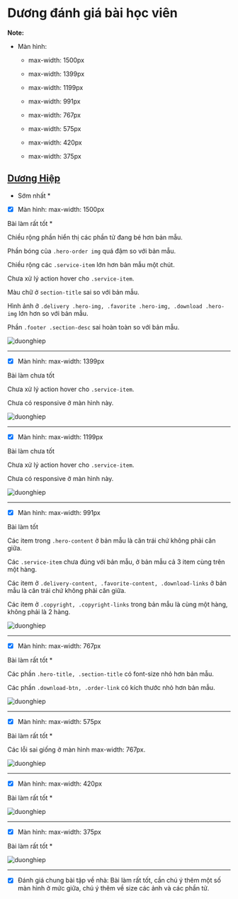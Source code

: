 # Dương đánh giá bài học viên

**Note:**

- Màn hình:

  - max-width: 1500px

  - max-width: 1399px

  - max-width: 1199px

  - max-width: 991px

  - max-width: 767px

  - max-width: 575px

  - max-width: 420px

  - max-width: 375px

## [Dương Hiệp](https://github.com/duonghiep416/duonghiep_f8_fullstack.git)

- Sớm nhất \*

- [x] Màn hình: max-width: 1500px

Bài làm rất tốt \*

Chiều rộng phần hiển thị các phần tử đang bé hơn bản mẫu.

Phần bóng của `.hero-order img` quá đậm so với bản mẫu.

Chiều rộng các `.service-item` lớn hơn bản mẫu một chút.

Chưa xử lý action hover cho `.service-item`.

Màu chữ ở `section-title` sai so với bản mẫu.

Hình ảnh ở `.delivery .hero-img, .favorite .hero-img, .download .hero-img` lớn hơn so với bản mẫu.

Phần `.footer .section-desc` sai hoàn toàn so với bản mẫu.

![duonghiep](images/duonghiep1500.png)

---

- [x] Màn hình: max-width: 1399px

Bài làm chưa tốt

Chưa xử lý action hover cho `.service-item`.

Chưa có responsive ở màn hình này.

![duonghiep](images/duonghiep1399.png)

---

- [x] Màn hình: max-width: 1199px

Bài làm chưa tốt

Chưa xử lý action hover cho `.service-item`.

Chưa có responsive ở màn hình này.

![duonghiep](images/duonghiep1199.png)

---

- [x] Màn hình: max-width: 991px

Bài làm tốt

Các item trong `.hero-content` ở bản mẫu là căn trái chứ không phải căn giữa.

Các `.service-item` chưa đúng với bản mẫu, ở bản mẫu cả 3 item cùng trên một hàng.

Các item ở `.delivery-content, .favorite-content, .download-links` ở bản mẫu là căn trái chứ không phải căn giữa.

Các item ở `.copyright, .copyright-links` trong bản mẫu là cùng một hàng, không phải là 2 hàng.

![duonghiep](images/duonghiep991.png)

---

- [x] Màn hình: max-width: 767px

Bài làm rất tốt \*

Các phần `.hero-title, .section-title` có font-size nhỏ hơn bản mẫu.

Các phần `.download-btn, .order-link` có kích thước nhỏ hơn bản mẫu.

![duonghiep](images/duonghiep767.png)

---

- [x] Màn hình: max-width: 575px

Bài làm rất tốt \*

Các lỗi sai giống ở màn hình max-width: 767px.

![duonghiep](images/duonghiep575.png)

---

- [x] Màn hình: max-width: 420px

Bài làm rất tốt \*

![duonghiep](images/duonghiep420.png)

---

- [x] Màn hình: max-width: 375px

Bài làm rất tốt \*

![duonghiep](images/duonghiep375.png)

---

- [x] Đánh giá chung bài tập về nhà: Bài làm rất tốt, cần chú ý thêm một số màn hình ở mức giữa, chú ý thêm về size các ảnh và các phần tử.
